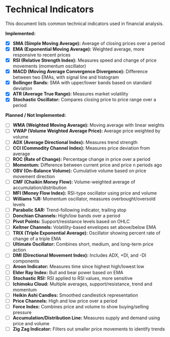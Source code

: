 # Technical Indicators

This document lists common technical indicators used in financial analysis.

**Implemented:**

*   [x] **SMA (Simple Moving Average):** Average of closing prices over a period
*   [x] **EMA (Exponential Moving Average):** Weighted average, more responsive to recent prices
*   [x] **RSI (Relative Strength Index):** Measures speed and change of price movements (momentum oscillator)
*   [x] **MACD (Moving Average Convergence Divergence):** Difference between two EMAs, with signal line and histogram
*   [x] **Bollinger Bands:** SMA with upper/lower bands based on standard deviation
*   [x] **ATR (Average True Range):** Measures market volatility
*   [x] **Stochastic Oscillator:** Compares closing price to price range over a period

**Planned / Not Implemented:**

*   [ ] **WMA (Weighted Moving Average):** Moving average with linear weights
*   [ ] **VWAP (Volume Weighted Average Price):** Average price weighted by volume
*   [ ] **ADX (Average Directional Index):** Measures trend strength
*   [ ] **CCI (Commodity Channel Index):** Measures price deviation from average
*   [ ] **ROC (Rate of Change):** Percentage change in price over a period
*   [ ] **Momentum:** Difference between current price and price n periods ago
*   [ ] **OBV (On-Balance Volume):** Cumulative volume based on price movement direction
*   [ ] **CMF (Chaikin Money Flow):** Volume-weighted average of accumulation/distribution
*   [ ] **MFI (Money Flow Index):** RSI-type oscillator using price and volume
*   [ ] **Williams %R:** Momentum oscillator, measures overbought/oversold levels
*   [ ] **Parabolic SAR:** Trend-following indicator, trailing stop
*   [ ] **Donchian Channels:** High/low bands over a period
*   [ ] **Pivot Points:** Support/resistance levels based on OHLC
*   [ ] **Keltner Channels:** Volatility-based envelopes set above/below EMA
*   [ ] **TRIX (Triple Exponential Average):** Oscillator showing percent rate of change of a triple EMA
*   [ ] **Ultimate Oscillator:** Combines short, medium, and long-term price action
*   [ ] **DMI (Directional Movement Index):** Includes ADX, +DI, and -DI components
*   [ ] **Aroon Indicator:** Measures time since highest high/lowest low
*   [ ] **Elder Ray Index:** Bull and bear power based on EMA
*   [ ] **Stochastic RSI:** RSI applied to RSI values, more sensitive
*   [ ] **Ichimoku Cloud:** Multiple averages, support/resistance, trend and momentum
*   [ ] **Heikin Ashi Candles:** Smoothed candlestick representation
*   [ ] **Price Channels:** High and low price over a period
*   [ ] **Force Index:** Combines price and volume to show buying/selling pressure
*   [ ] **Accumulation/Distribution Line:** Measures supply and demand using price and volume
*   [ ] **Zig Zag Indicator:** Filters out smaller price movements to identify trends